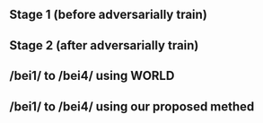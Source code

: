 ## Stage 1 (before adversarially train)


## Stage 2 (after adversarially train)


## /bei1/ to /bei4/ using WORLD


## /bei1/ to /bei4/ using our proposed methed
